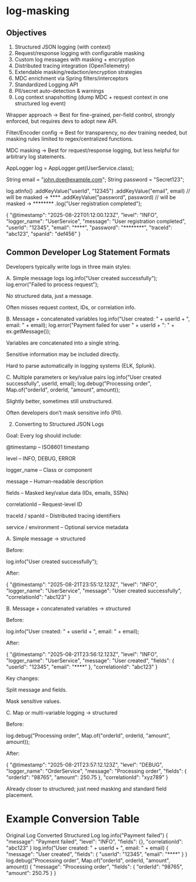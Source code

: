 # log-masking
## Objectives

1. Structured JSON logging (with context)
2. Request/response logging with configurable masking
3. Custom log messages with masking + encryption
4. Distributed tracing integration (OpenTelemetry)
5. Extendable masking/redaction/encryption strategies
6. MDC enrichment via Spring filters/interceptors
7. Standardized Logging API
8. PII/secret auto-detection & warnings
9. Log context snapshotting (dump MDC + request context in one structured log event)

Wrapper approach → Best for fine-grained, per-field control, strongly enforced, but requires devs to adopt new API.

Filter/Encoder config → Best for transparency, no dev training needed, but masking rules limited to regex/centralized functions.

MDC masking → Best for request/response logging, but less helpful for arbitrary log statements.   

AppLogger log = AppLogger.get(UserService.class);

String email = "john.doe@example.com";
String password = "Secret123";

log.atInfo()
   .addKeyValue("userId", "12345")
   .addKeyValue("email", email)        // will be masked → ****
   .addKeyValue("password", password)  // will be masked → ********
   .log("User registration completed");

{
  "@timestamp": "2025-08-22T01:12:00.123Z",
  "level": "INFO",
  "logger_name": "UserService",
  "message": "User registration completed",
  "userId": "12345",
  "email": "****",
  "password": "********",
  "traceId": "abc123",
  "spanId": "def456"
}


## Common Developer Log Statement Formats

Developers typically write logs in three main styles:

A. Simple message logs
log.info("User created successfully");
log.error("Failed to process request");


No structured data, just a message.

Often misses request context, IDs, or correlation info.

B. Message + concatenated variables
log.info("User created: " + userId + ", email: " + email);
log.error("Payment failed for user " + userId + ": " + ex.getMessage());


Variables are concatenated into a single string.

Sensitive information may be included directly.

Hard to parse automatically in logging systems (ELK, Splunk).

C. Multiple parameters or key/value pairs
log.info("User created successfully", userId, email);
log.debug("Processing order", Map.of("orderId", orderId, "amount", amount));


Slightly better, sometimes still unstructured.

Often developers don’t mask sensitive info (PII).

2. Converting to Structured JSON Logs

Goal: Every log should include:

@timestamp – ISO8601 timestamp

level – INFO, DEBUG, ERROR

logger_name – Class or component

message – Human-readable description

fields – Masked key/value data (IDs, emails, SSNs)

correlationId – Request-level ID

traceId / spanId – Distributed tracing identifiers

service / environment – Optional service metadata

A. Simple message → structured

Before:

log.info("User created successfully");


After:

{
  "@timestamp": "2025-08-21T23:55:12.123Z",
  "level": "INFO",
  "logger_name": "UserService",
  "message": "User created successfully",
  "correlationId": "abc123"
}

B. Message + concatenated variables → structured

Before:

log.info("User created: " + userId + ", email: " + email);


After:

{
  "@timestamp": "2025-08-21T23:56:12.123Z",
  "level": "INFO",
  "logger_name": "UserService",
  "message": "User created",
  "fields": {
    "userId": "12345",
    "email": "****"
  },
  "correlationId": "abc123"
}


Key changes:

Split message and fields.

Mask sensitive values.

C. Map or multi-variable logging → structured

Before:

log.debug("Processing order", Map.of("orderId", orderId, "amount", amount));


After:

{
  "@timestamp": "2025-08-21T23:57:12.123Z",
  "level": "DEBUG",
  "logger_name": "OrderService",
  "message": "Processing order",
  "fields": {
    "orderId": "98765",
    "amount": 250.75
  },
  "correlationId": "xyz789"
}


Already closer to structured; just need masking and standard field placement.

# Example Conversion Table
Original Log	Converted Structured Log
log.info("Payment failed")	{ "message": "Payment failed", "level": "INFO", "fields": {}, "correlationId": "abc123" }
log.info("User created: " + userId + ", email: " + email)	{ "message": "User created", "fields": { "userId": "12345", "email": "****" } }
log.debug("Processing order", Map.of("orderId", orderId, "amount", amount))	{ "message": "Processing order", "fields": { "orderId": "98765", "amount": 250.75 } }
